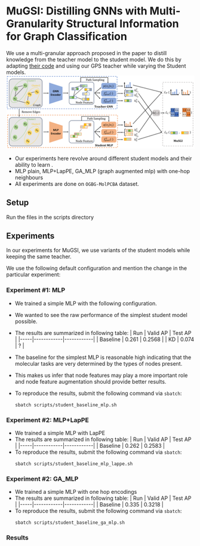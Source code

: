 # MuGSI: Distilling GNNs with Multi-Granularity Structural Information for Graph Classification

We use a multi-granular approach proposed in the paper to distill knowledge from the teacher model to the student model. We do this by adapting [their code](https://github.com/tianyao-aka/MuGSI) and using our GPS teacher while varying the Student models.
![muGSI](./imgs/Model.png)

- Our experiments here revolve around different student models and their ability to learn .
- MLP plain, MLP+LapPE, GA_MLP (graph augmented mlp) with one-hop neighbours
- All experiments are done on `OGBG-MolPCBA` dataset.

## Setup

Run the files in the scripts directory

## Experiments

In our experiments for MuGSI, we use variants of the student models while keeping the same teacher.

We use the following default configuration and mention the change in the particular experiment:

### Experiment #1: MLP

- We trained a simple MLP with the following configuration.

- We wanted to see the raw performance of the simplest student model possible.
- The results are summarized in following table:
  | Run | Valid AP | Test AP |
  |-----|------------|------------|
  | Baseline | 0.261 | 0.2568 |
  | KD | 0.074 | ? |
- The baseline for the simplest MLP is reasonable high indicating that the molecular tasks are very determined by the types of nodes present.
- This makes us infer that node features may play a more important role and node feature augmentation should provide better results.
- To reproduce the results, submit the following command via `sbatch`:
  ```
  sbatch scripts/student_baseline_mlp.sh
  ```

### Experiment #2: MLP+LapPE

- We trained a simple MLP with LapPE
- The results are summarized in following table:
  | Run | Valid AP | Test AP |
  |-----|------------|------------|
  | Baseline | 0.262 | 0.2583 |
- To reproduce the results, submit the following command via `sbatch`:
  ```
  sbatch scripts/student_baseline_mlp_lappe.sh
  ```

### Experiment #2: GA_MLP

- We trained a simple MLP with one hop encodings
- The results are summarized in following table:
  | Run | Valid AP | Test AP |
  |-----|------------|------------|
  | Baseline | 0.335 | 0.3218 |
- To reproduce the results, submit the following command via `sbatch`:
  ```
  sbatch scripts/student_baseline_ga_mlp.sh
  ```

### Results
